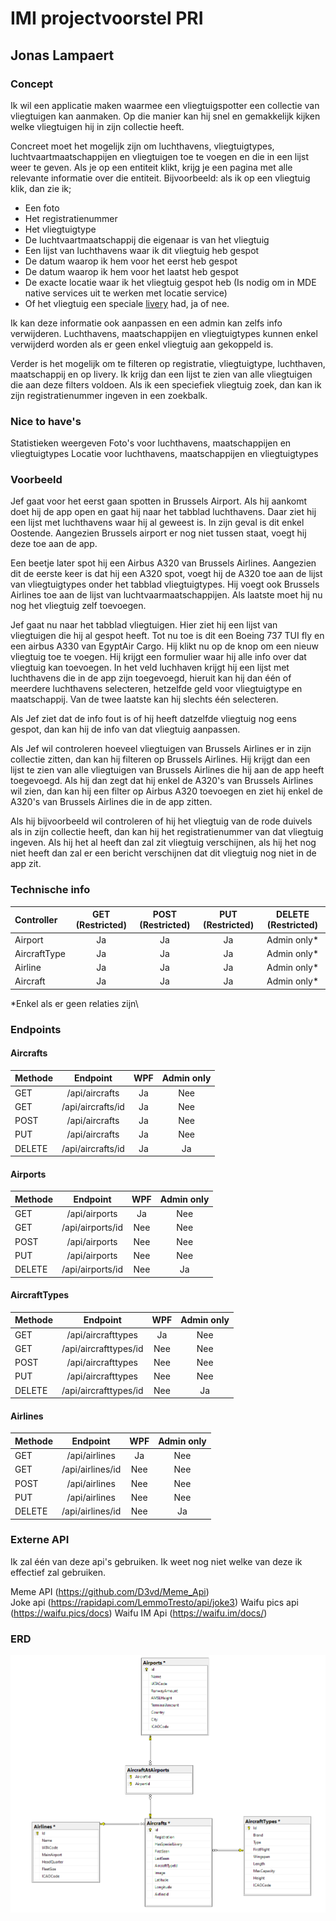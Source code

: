 # IMI projectvoorstel PRI
## Jonas Lampaert
### Concept

Ik wil een applicatie maken waarmee een vliegtuigspotter een collectie van vliegtuigen kan aanmaken. Op die manier kan hij snel en gemakkelijk kijken welke vliegtuigen hij in zijn collectie heeft.

Concreet moet het mogelijk zijn om luchthavens, vliegtuigtypes, luchtvaartmaatschappijen en vliegtuigen toe te voegen en die in een lijst weer te geven. Als je op een entiteit klikt, krijg je een pagina met alle relevante informatie over die entiteit. Bijvoorbeeld: als ik op een vliegtuig klik, dan zie ik;
- Een foto
- Het registratienummer
- Het vliegtuigtype
- De luchtvaartmaatschappij die eigenaar is van het vliegtuig
- Een lijst van luchthavens waar ik dit vliegtuig heb gespot
- De datum waarop ik hem voor het eerst heb gespot
- De datum waarop ik hem voor het laatst heb gespot
- De exacte locatie waar ik het vliegtuig gespot heb (Is nodig om in MDE native services uit te werken met locatie service)
- Of het vliegtuig een speciale [livery](https://bit.ly/3seIFHW) had, ja of nee.

Ik kan deze informatie ook aanpassen en een admin kan zelfs info verwijderen. Luchthavens, maatschappijen en vliegtuigtypes kunnen enkel verwijderd worden als er geen enkel vliegtuig aan gekoppeld is.

Verder is het mogelijk om te filteren op registratie, vliegtuigtype, luchthaven, maatschappij en op livery. Ik krijg dan een lijst te zien van alle vliegtuigen die aan deze filters voldoen. Als ik een speciefiek vliegtuig zoek, dan kan ik zijn registratienummer ingeven in een zoekbalk.

### Nice to have's
Statistieken weergeven
Foto's voor luchthavens, maatschappijen en vliegtuigtypes
Locatie voor luchthavens, maatschappijen en vliegtuigtypes

### Voorbeeld
Jef gaat voor het eerst gaan spotten in Brussels Airport. Als hij aankomt doet hij de app open en gaat hij naar het tabblad luchthavens. Daar ziet hij een lijst met luchthavens waar hij al geweest is. In zijn geval is dit enkel Oostende. Aangezien Brussels airport er nog niet tussen staat, voegt hij deze toe aan de app.

Een beetje later spot hij een Airbus A320 van Brussels Airlines. Aangezien dit de eerste keer is dat hij een A320 spot, voegt hij de A320 toe aan de lijst van vliegtuigtypes onder het tabblad vliegtuigtypes. Hij voegt ook Brussels Airlines toe aan de lijst van luchtvaarmaatschappijen. Als laatste moet hij nu nog het vliegtuig zelf toevoegen.

Jef gaat nu naar het tabblad vliegtuigen. Hier ziet hij een lijst van vliegtuigen die hij al gespot heeft. Tot nu toe is dit een Boeing 737 TUI fly en een airbus A330 van EgyptAir Cargo. Hij klikt nu op de knop om een nieuw vliegtuig toe te voegen. Hij krijgt een formulier waar hij alle info over dat vliegtuig kan toevoegen. In het veld luchhaven krijgt hij een lijst met luchthavens die in de app zijn toegevoegd, hieruit kan hij dan één of meerdere luchthavens selecteren, hetzelfde geld voor vliegtuigtype en maatschappij. Van de twee laatste kan hij slechts één selecteren.

Als Jef ziet dat de info fout is of hij heeft datzelfde vliegtuig nog eens gespot, dan kan hij de info van dat vliegtuig aanpassen.

Als Jef wil controleren hoeveel vliegtuigen van Brussels Airlines er in zijn collectie zitten, dan kan hij filteren op Brussels Airlines. Hij krijgt dan een lijst te zien van alle vliegtuigen van Brussels Airlines die hij aan de app heeft toegevoegd. Als hij dan zegt dat hij enkel de A320's van Brussels Airlines wil zien, dan kan hij een filter op Airbus A320 toevoegen en ziet hij enkel de A320's van Brussels Airlines die in de app zitten.

Als hij bijvoorbeeld wil controleren of hij het vliegtuig van de rode duivels als in zijn collectie heeft, dan kan hij het registratienummer van dat vliegtuig ingeven. Als hij het al heeft dan zal zit vliegtuig verschijnen, als hij het nog niet heeft dan zal er een bericht verschijnen dat dit vliegtuig nog niet in de app zit.

### Technische info

| Controller   | GET (Restricted) | POST (Restricted) | PUT (Restricted) | DELETE (Restricted) |
| :---         |    :----:        |    :----:         |    :----:        |        :---:        |
| Airport      | Ja               | Ja                | Ja               | Admin only*          |
| AircraftType | Ja               | Ja                | Ja               | Admin only*          |
| Airline      | Ja               | Ja                | Ja               | Admin only*          |
| Aircraft     | Ja               | Ja                | Ja               | Admin only*          |

*Enkel als er geen relaties zijn\

### Endpoints
#### Aircrafts

| Methode      |      Endpoint         |         WPF       |     Admin only   |
| :---         |    :----:             |    :----:         |    :----:        |
| GET          | /api/aircrafts        | Ja                | Nee              |
| GET          | /api/aircrafts/id     | Ja                | Nee              |
| POST         | /api/aircrafts        | Ja                | Nee              |
| PUT          | /api/aircrafts        | Ja                | Nee              |
| DELETE       | /api/aircrafts/id     | Ja                | Ja               | 

#### Airports

| Methode      |      Endpoint         |         WPF       |     Admin only   |
| :---         |    :----:             |    :----:         |    :----:        |
| GET          | /api/airports         | Ja                | Nee              |
| GET          | /api/airports/id      | Nee               | Nee              |
| POST         | /api/airports         | Nee               | Nee              |
| PUT          | /api/airports         | Nee               | Nee              |
| DELETE       | /api/airports/id      | Nee               | Ja               |

#### AircraftTypes

| Methode      |      Endpoint         |         WPF       |     Admin only   |
| :---         |    :----:             |    :----:         |    :----:        |
| GET          | /api/aircrafttypes    | Ja                | Nee              |
| GET          | /api/aircrafttypes/id | Nee               | Nee              |
| POST         | /api/aircrafttypes    | Nee               | Nee              |
| PUT          | /api/aircrafttypes    | Nee               | Nee              |
| DELETE       | /api/aircrafttypes/id | Nee               | Ja               |

#### Airlines

| Methode      |      Endpoint         |         WPF       |     Admin only   |
| :---         |    :----:             |    :----:         |    :----:        |
| GET          | /api/airlines         | Ja                | Nee              |
| GET          | /api/airlines/id      | Nee               | Nee              |
| POST         | /api/airlines         | Nee               | Nee              |
| PUT          | /api/airlines         | Nee               | Nee              |
| DELETE       | /api/airlines/id      | Nee               | Ja               |

### Externe API
Ik zal één van deze api's gebruiken. Ik weet nog niet welke van deze ik effectief zal gebruiken.

Meme API (https://github.com/D3vd/Meme_Api)\
Joke api (https://rapidapi.com/LemmoTresto/api/joke3)
Waifu pics api (https://waifu.pics/docs)
Waifu IM Api (https://waifu.im/docs/)

### ERD
![test](ERD-AircraftDb.png) 
